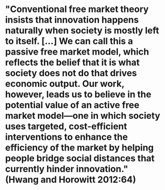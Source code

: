 # "Conventional free market theory insists that innovation happens naturally when society is mostly left to itself. […] We can call this a passive free market model, which reflects the belief that it is what society does not do that drives economic output. Our work, however, leads us to believe in the potential value of an active free market model―one in which society uses targeted, cost-efficient interventions to enhance the efficiency of the market by helping people bridge social distances that currently hinder innovation." (Hwang and Horowitt 2012:64)
